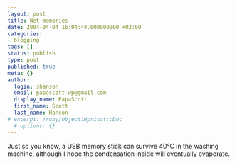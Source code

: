 ```yaml
---
layout: post
title: Wet memories
date: 2004-04-04 16:04:44.000000000 +02:00
categories:
- blogging
tags: []
status: publish
type: post
published: true
meta: {}
author:
  login: shanson
  email: papascott-wp@gmail.com
  display_name: PapaScott
  first_name: Scott
  last_name: Hanson
# excerpt: !ruby/object:Hpricot::Doc
  # options: {}
---
```

<p>Just so you know, a USB memory stick can survive 40&deg;C in the washing machine, although I  hope the condensation inside will eventually evaporate.</p>
